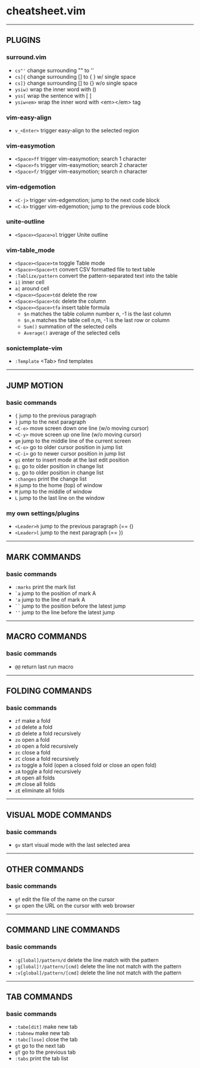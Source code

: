 # cheatsheet.vim

---

## PLUGINS

### surround.vim

- `cs"'`     change surrounding "" to ''  
- `cs]{`     change surrounding [] to {  } w/ single space  
- `cs]}`     change surrounding [] to {} w/o single space  
- `ysiw)`    wrap the inner word with ()  
- `yss[`     wrap the sentence with [  ]  
- `ysiw<em>` wrap the inner word with \<em>\</em> tag  

### vim-easy-align

- `v_<Enter>` trigger easy-align to the selected region  

### vim-easymotion

- `<Space>ff` trigger vim-easymotion; search 1 character  
- `<Space>fs` trigger vim-easymotion; search 2 character  
- `<Space>f/` trigger vim-easymotion; search n character  

### vim-edgemotion

- `<C-j>` trigger vim-edgemotion; jump to the next code block  
- `<C-k>` trigger vim-edgemotion; jump to the previous code block  

### unite-outline

- `<Space><Space>ol` trigger Unite outline  

### vim-table\_mode

- `<Space><Space>tm`  toggle Table mode  
- `<Space><Space>tt`  convert CSV formatted file to text table  
- `:Tablize/pattern`  convert the pattern-separated text into the table  
- `i|`                inner cell  
- `a|`                around cell  
- `<Space><Space>tdd` delete the row  
- `<Space><Space>tdc` delete the column  
- `<Space><Space>tfa` insert table formula  
    - `$n`            matches the table column number n, -1 is the last column  
    - `$n,m`          matches the table cell n,m, -1 is the last row or column  
    - `Sum()`         summation of the selected cells  
    - `Average()`     average of the selected cells  

### sonictemplate-vim

- `:Template` \<Tab> find templates  

---

## JUMP MOTION

### basic commands

- `{`        jump to the previous paragraph  
- `}`        jump to the next paragraph  
- `<C-e>`    move screen down one line (w/o moving cursor)  
- `<C-y>`    move screen up one line (w/o moving cursor)  
- `gm`       jump to the middle line of the current screen  
- `<C-o>`    go to older cursor position in jump list  
- `<C-i>`    go to newer cursor position in jump list  
- `gi`       enter to insert mode at the last edit position  
- `g;`       go to older position in change list  
- `g,`       go to older position in change list  
- `:changes` print the change list  
- `H`        jump to the home (top) of window  
- `M`        jump to the middle of window  
- `L`        jump to the last line on the window  

### my own settings/plugins

- `<Leader>h` jump to the previous paragraph (== {)  
- `<Leader>l` jump to the next paragraph (== })  

---

## MARK COMMANDS

### basic commands

- `:marks`   print the mark list  
- ``` `a ``` jump to the position of mark A  
- `'a`       jump to the line of mark A  
- ``` `` ``` jump to the position before the latest jump  
- `''`       jump to the line before the latest jump  

---

## MACRO COMMANDS

### basic commands

- `@@` return last run macro  

---

## FOLDING COMMANDS

### basic commands

- `zf` make a fold  
- `zd` delete a fold  
- `zD` delete a fold recursively  
- `zo` open a fold  
- `zO` open a fold recursively  
- `zc` close a fold  
- `zC` close a fold recursively  
- `za` toggle a fold (open a closed fold or close an open fold)  
- `zA` toggle a fold recursively  
- `zR` open all folds  
- `zM` close all folds  
- `zE` eliminate all folds  

---

## VISUAL MODE COMMANDS

### basic commands

- `gv` start visual mode with the last selected area  

---

## OTHER COMMANDS

### basic commands

- `gf` edit the file of the name on the cursor  
- `gx` open the URL on the cursor with web browser  

---

## COMMAND LINE COMMANDS

### basic commands

- `:g[lobal]/pattern/d`      delete the line match with the pattern  
- `:g[lobal]!/pattern/[cmd]` delete the line not match with the pattern  
- `:v[global]/pattern/[cmd]` delete the line not match with the pattern  

---

## TAB COMMANDS

### basic commands

- `:tabe[dit]`  make new tab  
- `:tabnew`     make new tab  
- `:tabc[lose]` close the tab  
- `gt`          go to the next tab  
- `gT`          go to the previous tab  
- `:tabs`       print the tab list  
